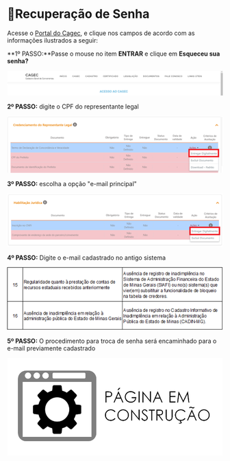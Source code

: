 # 🔑Recuperação de Senha

Acesse o [Portal do Cagec](WWW.PORTALCAGEC.MG.GOV.BR), e clique nos campos de acordo com as informações ilustrados a seguir:

**1º PASSO:**Passe o mouse no item **ENTRAR** e clique em **Esqueceu sua senha?**

![](.gitbook/assets/image%20%2818%29.png)

**2º PASSO:** digite o CPF do representante legal

![](.gitbook/assets/image%20%2861%29.png)

**3º PASSO:** escolha a opção "e-mail principal"

![](.gitbook/assets/image%20%2854%29.png)

**4º PASSO:** Digite o e-mail cadastrado no antigo sistema

![](.gitbook/assets/image%20%2813%29.png)

**5º PASSO:** O procedimento para troca de senha será encaminhado para o e-mail previamente cadastrado

![](.gitbook/assets/image%20%288%29.png)

